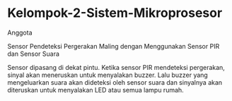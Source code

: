 # Kelompok-2-Sistem-Mikroprosesor
Anggota


Sensor Pendeteksi Pergerakan Maling dengan Menggunakan Sensor PIR dan Sensor Suara


Sensor dipasang di dekat pintu. Ketika sensor PIR mendeteksi pergerakan, sinyal akan meneruskan untuk menyalakan buzzer. Lalu buzzer yang mengeluarkan suara akan dideteksi oleh sensor suara dan sinyalnya akan diteruskan untuk menyalakan LED atau semua lampu rumah.
